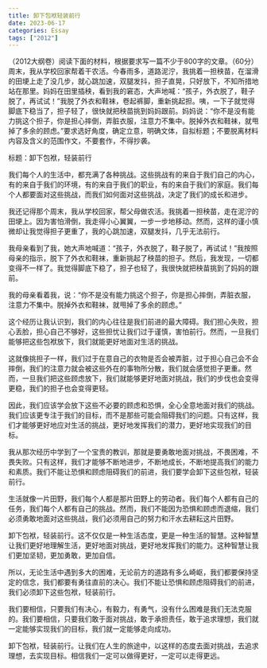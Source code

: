 ```yaml
---
title: 卸下包袱轻装前行
date: 2023-06-17
categories: Essay
tags: ["2012"]
---
```


（2012大纲卷）阅读下面的材料，根据要求写一篇不少于800字的文章。（60分）周末，我从学校回家帮着干农活。今春雨多，道路泥泞，我挑着一担秧苗，在溜滑的田埂上走了没几步，就心跳加速，双腿发抖，担子直晃，只好放下，不知所措地站在那里。妈妈在田里插秧，看到我的窘态，大声地喊：“孩子，外衣脱了，鞋子脱了，再试试！”我脱了外衣和鞋袜，卷起裤脚，重新挑起担。咦，一下子就觉得脚底下稳当了，担子轻了，很快就把秧苗挑到妈妈跟前。妈妈说：“你不是没有能力挑这个担子，你是担心摔倒，弄脏衣服，注意力不集中。脱掉外衣和鞋袜，就甩掉了多余的顾虑。”要求选好角度，确定立意，明确文体，自拟标题；不要脱离材料内容及含义的范围作文，不要套作，不得抄袭。

标题：卸下包袱，轻装前行

我们每个人的生活中，都充满了各种挑战。这些挑战有的来自于我们自己的内心，有的来自于我们的环境，有的来自于我们的职业，有的来自于我们的家庭。我们每个人都要面对这些挑战，而我们如何面对这些挑战，决定了我们的成长和进步。

我还记得那个周末，我从学校回家，帮父母做农活。我挑着一担秧苗，走在泥泞的田埂上。因为害怕滑倒，我走得小心翼翼，一步一步地移动。然而，这样的谨小慎微却让我觉得担子更重了，我的心跳加速，双腿发抖，几乎无法前行。

我母亲看到了我，她大声地喊道：“孩子，外衣脱了，鞋子脱了，再试试！”我按照母亲的指示，脱下了外衣和鞋袜，重新挑起了秧苗的担子。然后，我发现，一切都变得不一样了。我觉得脚底下稳了，担子也轻了，我很快就把秧苗挑到了妈妈的跟前。

我的母亲看着我，说：“你不是没有能力挑这个担子，你是担心摔倒，弄脏衣服，注意力不集中。脱掉外衣和鞋袜，就甩掉了多余的顾虑。”

这个经历让我认识到，我们的内心往往是我们前进的最大障碍。我们担心失败，担心丢脸，担心自己不够好，这些担忧让我们过于谨慎，害怕前行。然而，一旦我们能够把这些包袱放下，我们就能更好地面对生活的挑战。

这就像挑担子一样，我们过于在意自己的衣物是否会被弄脏，过于担心自己会不会摔倒，我们的注意力就会被这些外在的事物所分散，我们就会感觉担子更重。然而，一旦我们把这些顾虑放下，我们就能够更好地面对挑战，我们的步伐也会变得更稳，我们的担子也会变得更轻。

因此，我们应该学会放下这些不必要的顾虑和恐惧，全心全意地面对我们的挑战。我们应该更专注于我们的目标，而不是那些可能会阻碍我们的问题。只有这样，我们才能够更好地应对生活的挑战，更好地发挥我们的潜力，更好地实现我们的目标。

我从那次经历中学到了一个宝贵的教训，那就是要勇敢地面对挑战，不畏困难，不畏失败。只有这样，我们才能够不断地进步，不断地成长，不断地提高我们的能力和素质。我们不能让恐惧和顾虑阻碍我们的前进，我们要学会卸下这些包袱，轻装前行。

生活就像一片田野，我们每个人都是那片田野上的劳动者。我们每个人都有自己的任务，我们每个人都有自己的挑战。然而，我们不能因为恐惧和顾虑而退缩，我们必须勇敢地面对这些挑战，我们必须用自己的努力和汗水去耕耘这片田野。

卸下包袱，轻装前行。这不仅仅是一种生活态度，更是一种生活的智慧。这种智慧让我们更好地理解生活，更好地面对挑战，更好地发挥我们的能力。这种智慧让我们更加坚韧，更加勇敢，更加自信。

所以，无论生活中遇到多大的困难，无论前方的道路有多么崎岖，我们都要保持坚定的信念，我们都要有勇往直前的决心。我们不能让恐惧和顾虑阻碍我们的前进，我们必须卸下这些包袱，轻装前行。

我们要相信，只要我们有决心，有毅力，有勇气，没有什么困难是我们无法克服的。我们要相信，只要我们敢于面对挑战，敢于承担责任，敢于追求理想，我们就一定能够实现我们的目标，我们就一定能够走向成功。

卸下包袱，轻装前行。让我们在人生的旅途中，以这样的态度去面对挑战，去追求理想，去实现目标。相信我们一定可以做得更好，一定可以走得更远。